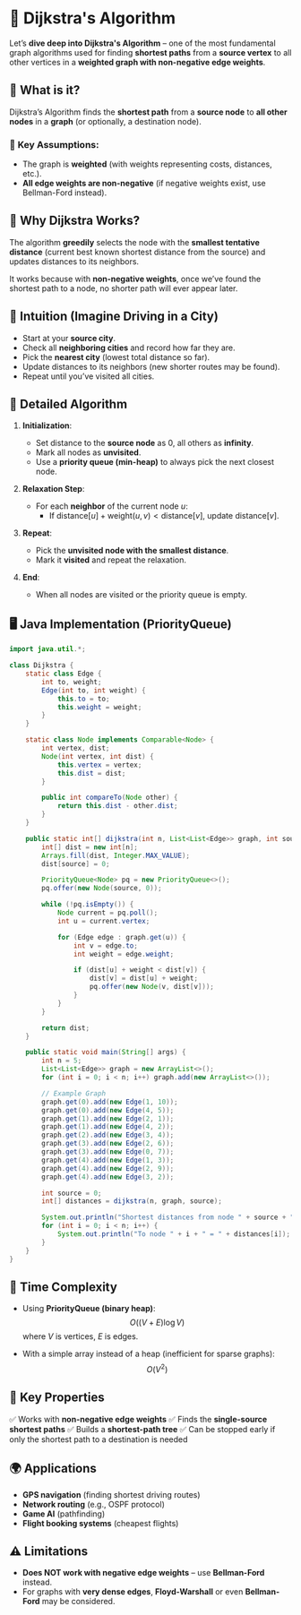 # 🚀 **Dijkstra's Algorithm**
Let’s **dive deep into Dijkstra's Algorithm** – one of the most fundamental graph algorithms used for finding **shortest paths** from a **source vertex** to all other vertices in a **weighted graph with non-negative edge weights**.

## 🔸 **What is it?**
Dijkstra’s Algorithm finds the **shortest path** from a **source node** to **all other nodes** in a **graph** (or optionally, a destination node).

### 🌟 **Key Assumptions**:
* The graph is **weighted** (with weights representing costs, distances, etc.).
* **All edge weights are non-negative** (if negative weights exist, use Bellman-Ford instead).

## 🔸 **Why Dijkstra Works?**
The algorithm **greedily** selects the node with the **smallest tentative distance** (current best known shortest distance from the source) and updates distances to its neighbors.

It works because with **non-negative weights**, once we’ve found the shortest path to a node, no shorter path will ever appear later.

## 🧠 **Intuition** (Imagine Driving in a City)
- Start at your **source city**. 
- Check all **neighboring cities** and record how far they are. 
- Pick the **nearest city** (lowest total distance so far).
- Update distances to its neighbors (new shorter routes may be found).
- Repeat until you’ve visited all cities.

## 🔎 **Detailed Algorithm**
1. **Initialization**:
    * Set distance to the **source node** as 0, all others as **infinity**.
    * Mark all nodes as **unvisited**.
    * Use a **priority queue (min-heap)** to always pick the next closest node.

2. **Relaxation Step**:
    * For each **neighbor** of the current node $u$:
        * If $\text{distance}[u] + \text{weight}(u,v) < \text{distance}[v]$, update $\text{distance}[v]$.

3. **Repeat**:
    * Pick the **unvisited node with the smallest distance**.
    * Mark it **visited** and repeat the relaxation.

4. **End**:
    * When all nodes are visited or the priority queue is empty.

## 🖥 **Java Implementation (PriorityQueue)**
```java
import java.util.*;

class Dijkstra {
    static class Edge {
        int to, weight;
        Edge(int to, int weight) {
            this.to = to;
            this.weight = weight;
        }
    }

    static class Node implements Comparable<Node> {
        int vertex, dist;
        Node(int vertex, int dist) {
            this.vertex = vertex;
            this.dist = dist;
        }

        public int compareTo(Node other) {
            return this.dist - other.dist;
        }
    }

    public static int[] dijkstra(int n, List<List<Edge>> graph, int source) {
        int[] dist = new int[n];
        Arrays.fill(dist, Integer.MAX_VALUE);
        dist[source] = 0;

        PriorityQueue<Node> pq = new PriorityQueue<>();
        pq.offer(new Node(source, 0));

        while (!pq.isEmpty()) {
            Node current = pq.poll();
            int u = current.vertex;

            for (Edge edge : graph.get(u)) {
                int v = edge.to;
                int weight = edge.weight;

                if (dist[u] + weight < dist[v]) {
                    dist[v] = dist[u] + weight;
                    pq.offer(new Node(v, dist[v]));
                }
            }
        }

        return dist;
    }

    public static void main(String[] args) {
        int n = 5;
        List<List<Edge>> graph = new ArrayList<>();
        for (int i = 0; i < n; i++) graph.add(new ArrayList<>());

        // Example Graph
        graph.get(0).add(new Edge(1, 10));
        graph.get(0).add(new Edge(4, 5));
        graph.get(1).add(new Edge(2, 1));
        graph.get(1).add(new Edge(4, 2));
        graph.get(2).add(new Edge(3, 4));
        graph.get(3).add(new Edge(2, 6));
        graph.get(3).add(new Edge(0, 7));
        graph.get(4).add(new Edge(1, 3));
        graph.get(4).add(new Edge(2, 9));
        graph.get(4).add(new Edge(3, 2));

        int source = 0;
        int[] distances = dijkstra(n, graph, source);

        System.out.println("Shortest distances from node " + source + ":");
        for (int i = 0; i < n; i++) {
            System.out.println("To node " + i + " = " + distances[i]);
        }
    }
}
```

## 🧮 **Time Complexity**
* Using **PriorityQueue (binary heap)**:
  $$
  O((V + E) \log V)
  $$
  where $V$ is vertices, $E$ is edges.

* With a simple array instead of a heap (inefficient for sparse graphs):
  $$
  O(V^2)
  $$

## 📝 **Key Properties**
✅ Works with **non-negative edge weights**
✅ Finds the **single-source shortest paths**
✅ Builds a **shortest-path tree**
✅ Can be stopped early if only the shortest path to a destination is needed

## 🌍 **Applications**
* **GPS navigation** (finding shortest driving routes)
* **Network routing** (e.g., OSPF protocol)
* **Game AI** (pathfinding)
* **Flight booking systems** (cheapest flights)

## ⚠️ **Limitations**
* **Does NOT work with negative edge weights** – use **Bellman-Ford** instead.
* For graphs with **very dense edges**, **Floyd-Warshall** or even **Bellman-Ford** may be considered.
